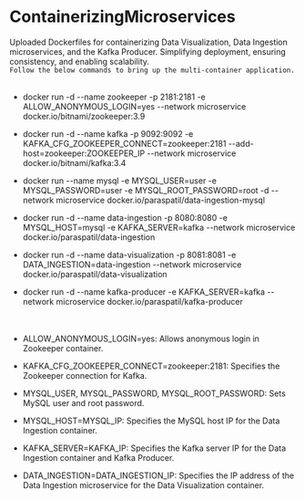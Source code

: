 # ContainerizingMicroservices
Uploaded Dockerfiles for containerizing Data Visualization, Data Ingestion microservices, and the Kafka Producer. Simplifying deployment, ensuring consistency, and enabling scalability.
<br>
`Follow the below commands to bring up the multi-container application.`
<br><br>
- docker run -d --name zookeeper -p 2181:2181 -e ALLOW_ANONYMOUS_LOGIN=yes --network microservice docker.io/bitnami/zookeeper:3.9
- docker run -d --name kafka -p 9092:9092 -e KAFKA_CFG_ZOOKEEPER_CONNECT=zookeeper:2181 --add-host=zookeeper:ZOOKEEPER_IP --network microservice docker.io/bitnami/kafka:3.4
- docker run --name mysql -e MYSQL_USER=user -e MYSQL_PASSWORD=user -e MYSQL_ROOT_PASSWORD=root -d --network microservice docker.io/paraspatil/data-ingestion-mysql
- docker run -d --name data-ingestion -p 8080:8080 -e MYSQL_HOST=mysql -e KAFKA_SERVER=kafka --network microservice docker.io/paraspatil/data-ingestion
- docker run -d --name data-visualization -p 8081:8081 -e DATA_INGESTION=data-ingestion --network microservice docker.io/paraspatil/data-visualization
- docker run -d --name kafka-producer -e KAFKA_SERVER=kafka --network microservice docker.io/paraspatil/kafka-producer
<br><br><br>

- ALLOW_ANONYMOUS_LOGIN=yes: Allows anonymous login in Zookeeper container.
- KAFKA_CFG_ZOOKEEPER_CONNECT=zookeeper:2181: Specifies the Zookeeper connection for Kafka.
- MYSQL_USER, MYSQL_PASSWORD, MYSQL_ROOT_PASSWORD: Sets MySQL user and root password.
- MYSQL_HOST=MYSQL_IP: Specifies the MySQL host IP for the Data Ingestion container.
- KAFKA_SERVER=KAFKA_IP: Specifies the Kafka server IP for the Data Ingestion container and Kafka Producer.
- DATA_INGESTION=DATA_INGESTION_IP: Specifies the IP address of the Data Ingestion microservice for the Data Visualization container.
